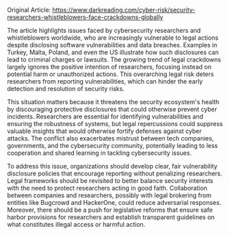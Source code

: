 Original Article: https://www.darkreading.com/cyber-risk/security-researchers-whistleblowers-face-crackdowns-globally

The article highlights issues faced by cybersecurity researchers and whistleblowers worldwide, who are increasingly vulnerable to legal actions despite disclosing software vulnerabilities and data breaches. Examples in Turkey, Malta, Poland, and even the US illustrate how such disclosures can lead to criminal charges or lawsuits. The growing trend of legal crackdowns largely ignores the positive intention of researchers, focusing instead on potential harm or unauthorized actions. This overarching legal risk deters researchers from reporting vulnerabilities, which can hinder the early detection and resolution of security risks.

This situation matters because it threatens the security ecosystem's health by discouraging protective disclosures that could otherwise prevent cyber incidents. Researchers are essential for identifying vulnerabilities and ensuring the robustness of systems, but legal repercussions could suppress valuable insights that would otherwise fortify defenses against cyber attacks. The conflict also exacerbates mistrust between tech companies, governments, and the cybersecurity community, potentially leading to less cooperation and shared learning in tackling cybersecurity issues.

To address this issue, organizations should develop clear, fair vulnerability disclosure policies that encourage reporting without penalizing researchers. Legal frameworks should be revisited to better balance security interests with the need to protect researchers acting in good faith. Collaboration between companies and researchers, possibly with legal brokering from entities like Bugcrowd and HackerOne, could reduce adversarial responses. Moreover, there should be a push for legislative reforms that ensure safe harbor provisions for researchers and establish transparent guidelines on what constitutes illegal access or harmful action.